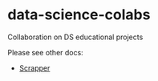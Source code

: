 # data-science-colabs
Collaboration on DS educational projects

Please see other docs:
- [Scrapper](./05_choosing_auto/scrapper/README.md)